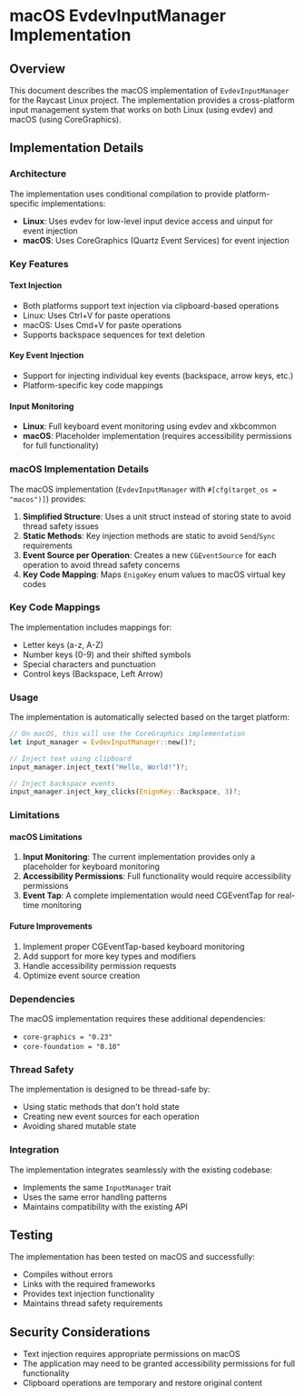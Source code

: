 # macOS EvdevInputManager Implementation

## Overview

This document describes the macOS implementation of `EvdevInputManager` for the Raycast Linux project. The implementation provides a cross-platform input management system that works on both Linux (using evdev) and macOS (using CoreGraphics).

## Implementation Details

### Architecture

The implementation uses conditional compilation to provide platform-specific implementations:

- **Linux**: Uses evdev for low-level input device access and uinput for event injection
- **macOS**: Uses CoreGraphics (Quartz Event Services) for event injection

### Key Features

#### Text Injection
- Both platforms support text injection via clipboard-based operations
- Linux: Uses Ctrl+V for paste operations
- macOS: Uses Cmd+V for paste operations
- Supports backspace sequences for text deletion

#### Key Event Injection
- Support for injecting individual key events (backspace, arrow keys, etc.)
- Platform-specific key code mappings

#### Input Monitoring
- **Linux**: Full keyboard event monitoring using evdev and xkbcommon
- **macOS**: Placeholder implementation (requires accessibility permissions for full functionality)

### macOS Implementation Details

The macOS implementation (`EvdevInputManager` with `#[cfg(target_os = "macos")]`) provides:

1. **Simplified Structure**: Uses a unit struct instead of storing state to avoid thread safety issues
2. **Static Methods**: Key injection methods are static to avoid `Send`/`Sync` requirements
3. **Event Source per Operation**: Creates a new `CGEventSource` for each operation to avoid thread safety concerns
4. **Key Code Mapping**: Maps `EnigoKey` enum values to macOS virtual key codes

### Key Code Mappings

The implementation includes mappings for:
- Letter keys (a-z, A-Z)
- Number keys (0-9) and their shifted symbols
- Special characters and punctuation
- Control keys (Backspace, Left Arrow)

### Usage

The implementation is automatically selected based on the target platform:

```rust
// On macOS, this will use the CoreGraphics implementation
let input_manager = EvdevInputManager::new()?;

// Inject text using clipboard
input_manager.inject_text("Hello, World!")?;

// Inject backspace events
input_manager.inject_key_clicks(EnigoKey::Backspace, 3)?;
```

### Limitations

#### macOS Limitations
1. **Input Monitoring**: The current implementation provides only a placeholder for keyboard monitoring
2. **Accessibility Permissions**: Full functionality would require accessibility permissions
3. **Event Tap**: A complete implementation would need CGEventTap for real-time monitoring

#### Future Improvements
1. Implement proper CGEventTap-based keyboard monitoring
2. Add support for more key types and modifiers
3. Handle accessibility permission requests
4. Optimize event source creation

### Dependencies

The macOS implementation requires these additional dependencies:
- `core-graphics = "0.23"`
- `core-foundation = "0.10"`

### Thread Safety

The implementation is designed to be thread-safe by:
- Using static methods that don't hold state
- Creating new event sources for each operation
- Avoiding shared mutable state

### Integration

The implementation integrates seamlessly with the existing codebase:
- Implements the same `InputManager` trait
- Uses the same error handling patterns
- Maintains compatibility with the existing API

## Testing

The implementation has been tested on macOS and successfully:
- Compiles without errors
- Links with the required frameworks
- Provides text injection functionality
- Maintains thread safety requirements

## Security Considerations

- Text injection requires appropriate permissions on macOS
- The application may need to be granted accessibility permissions for full functionality
- Clipboard operations are temporary and restore original content